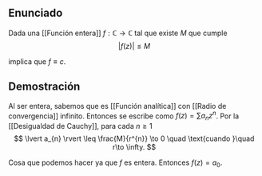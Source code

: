 
## Enunciado

Dada una [[Función entera]] $f:\mathbb{C}\to \mathbb{C}$ tal que existe $M$ que cumple
$$
\lvert f(z) \rvert \leq M
$$

implica que $f \equiv c$.

## Demostración

Al ser entera, sabemos que es [[Función analítica]] con [[Radio de convergencia]] infinito. Entonces se escribe como $f(z) = \sum a_{n}z^{n}$.
Por la [[Desigualdad de Cauchy]], para cada $n\geq 1$
$$
\lvert a_{n}  \rvert \leq \frac{M}{r^{n}} \to 0 \quad \text{cuando }\quad r\to \infty.
$$

Cosa que podemos hacer ya que $f$ es entera. Entonces $f(z)=a_{0}$.